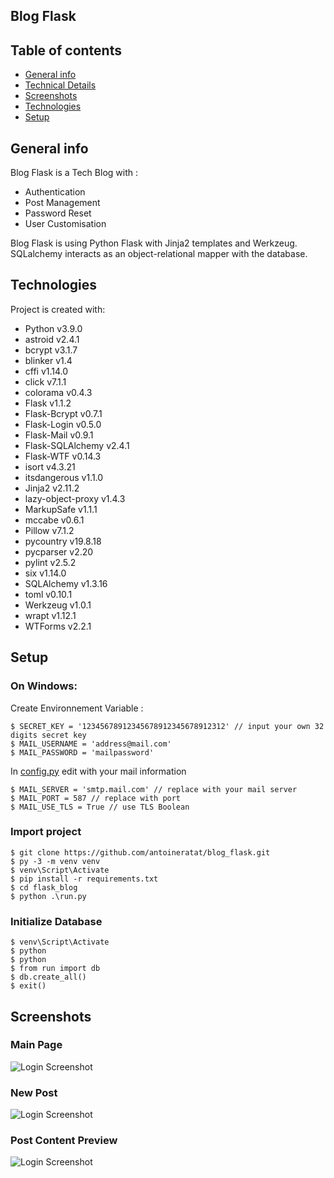 ## Blog Flask

## Table of contents

-   [General info](#general-info)
-   [Technical Details](#technical-details)
-   [Screenshots](#screenshots)
-   [Technologies](#technologies)
-   [Setup](#setup)

## General info

Blog Flask is a Tech Blog with :

-   Authentication
-   Post Management
-   Password Reset
-   User Customisation

Blog Flask is using Python Flask with Jinja2 templates and Werkzeug. SQLalchemy interacts as an object-relational mapper with the database.

## Technologies

Project is created with:

-   Python v3.9.0
-   astroid v2.4.1
-   bcrypt v3.1.7
-   blinker v1.4
-   cffi v1.14.0
-   click v7.1.1
-   colorama v0.4.3
-   Flask v1.1.2
-   Flask-Bcrypt v0.7.1
-   Flask-Login v0.5.0
-   Flask-Mail v0.9.1
-   Flask-SQLAlchemy v2.4.1
-   Flask-WTF v0.14.3
-   isort v4.3.21
-   itsdangerous v1.1.0
-   Jinja2 v2.11.2
-   lazy-object-proxy v1.4.3
-   MarkupSafe v1.1.1
-   mccabe v0.6.1
-   Pillow v7.1.2
-   pycountry v19.8.18
-   pycparser v2.20
-   pylint v2.5.2
-   six v1.14.0
-   SQLAlchemy v1.3.16
-   toml v0.10.1
-   Werkzeug v1.0.1
-   wrapt v1.12.1
-   WTForms v2.2.1

## Setup

### On Windows:

Create Environnement Variable :

```
$ SECRET_KEY = '12345678912345678912345678912312' // input your own 32 digits secret key
$ MAIL_USERNAME = 'address@mail.com'
$ MAIL_PASSWORD = 'mailpassword'
```

In [config.py](./flask_blog/config.py) edit with your mail information

```
$ MAIL_SERVER = 'smtp.mail.com' // replace with your mail server
$ MAIL_PORT = 587 // replace with port
$ MAIL_USE_TLS = True // use TLS Boolean
```

### Import project

```
$ git clone https://github.com/antoineratat/blog_flask.git
$ py -3 -m venv venv
$ venv\Script\Activate
$ pip install -r requirements.txt
$ cd flask_blog
$ python .\run.py
```

### Initialize Database

```
$ venv\Script\Activate
$ python
$ python
$ from run import db
$ db.create_all()
$ exit()
```

## Screenshots

### Main Page

![Login Screenshot](https://github.com/antoineratat/shipping_flask/blob/master/screenshots/1.PNG?raw=true)

### New Post

![Login Screenshot](https://github.com/antoineratat/shipping_flask/blob/master/screenshots/2.PNG?raw=true)

### Post Content Preview

![Login Screenshot](https://github.com/antoineratat/shipping_flask/blob/master/screenshots/7.PNG?raw=true)
